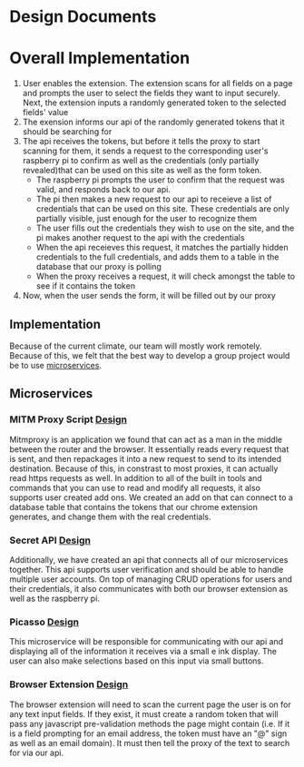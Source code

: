 # Design Documents

# Overall Implementation
1. User enables the extension. The extension scans for all fields on a page and prompts the user to select the fields
they want to input securely. Next, the extension inputs a randomly generated token to the selected fields' value
2. The exension informs our api of the randomly generated tokens that it should be searching for
3. The api receives the tokens, but before it tells the proxy to start scanning for them, it sends a request to the
corresponding user's raspberry pi to confirm as well as the credentials (only partially revealed)that can be
    used on this site as well as the form token.
    - The raspberry pi prompts the user to confirm that the request was valid, and responds back to our api.
    - The pi then makes a new request to our api to receieve a list of credentials that can be used on this site. These credentials are only partially visible, just enough for the user to recognize them
    - The user fills out the credentials they wish to use on the site, and the pi makes another request to the api with the credentials
    - When the api receieves this request, it matches the partially hidden credentials to the full credentials, and adds them to a table in the database that our proxy is polling 
    - When the proxy receives a request, it will check amongst the table to see if it contains the token
4. Now, when the user sends the form, it will be filled out by our proxy

## Implementation
Because of the current climate, our team will mostly work remotely. Because of this, we felt that the best way to develop a group project would be to use [microservices](https://youtu.be/y8OnoxKotPQ).

## Microservices
### MITM Proxy Script [Design](https://docs.google.com/document/d/19DOHn-kxQCHsZ6j-u2Ykwr2dHSKq6gtWihOWBx5ISWU/edit?usp=sharing)
Mitmproxy is an application we found that can act as a man in the middle between the router and the browser. It essentially reads every request that is sent, and then repackages it into a new request to send to its intended destination. Because of this, in constrast to most proxies, it can actually read https requests as well. In addition to all of the built in tools and commands that you can use to read and modify all requests, it also supports user created add ons. We created an add on that can connect to a database table that contains the tokens that our chrome extension generates, and change them with the real credentials.

### Secret API [Design](https://docs.google.com/document/d/1CBh3EtYRP9pQcqUtRFken9FF3jxMfvshMlcplv2MuNk/edit?usp=sharing)
Additionally, we have created an api that connects all of our microservices together. This api supports user verification and should be able to handle multiple user accounts. On top of managing CRUD operations for users and their credentials, it also communicates with both our browser extension as well as the raspberry pi. 

### Picasso [Design](https://docs.google.com/document/d/1EFiQuFMGCKoSuqcNS2dWLJ9pPypdUNWfOIfw0M2BpQ0/edit?usp=sharing)
This microservice will be responsible for communicating with our api and displaying all of the information it receives via a small e ink display. The user can also make selections based on this input via small buttons.  

### Browser Extension [Design](https://docs.google.com/document/d/1Q587ps_vSrxBJO9yf6Wu1M1djfajAU3gDQRm8geztyY/edit?usp=sharing)
The browser extension will need to scan the current page the user is on for any text input fields. If they exist, it must create a random token that will pass any javascript pre-validation methods the page might contain (i.e. If it is a field prompting for an email address, the token must have an "@" sign as well as an email domain). It must then tell the proxy of the text to search for via our api.

 
